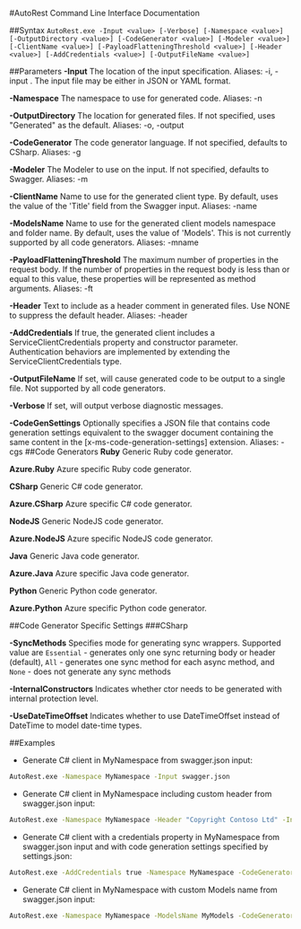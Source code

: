 #AutoRest Command Line Interface Documentation

##Syntax
`AutoRest.exe -Input <value> [-Verbose] [-Namespace <value>] [-OutputDirectory <value>] [-CodeGenerator <value>] [-Modeler <value>] [-ClientName <value>] [-PayloadFlatteningThreshold <value>] [-Header <value>] [-AddCredentials <value>] [-OutputFileName <value>]`

##Parameters
  **-Input** The location of the input specification. Aliases: -i, -input . The input file may be either in JSON or YAML format. 
  
  **-Namespace** The namespace to use for generated code. Aliases: -n
  
  **-OutputDirectory** The location for generated files. If not specified, uses "Generated" as the default. Aliases: -o, -output
  
  **-CodeGenerator** The code generator language. If not specified, defaults to CSharp. Aliases: -g
  
  **-Modeler** The Modeler to use on the input. If not specified, defaults to Swagger. Aliases: -m
  
  **-ClientName** Name to use for the generated client type. By default, uses the value of the 'Title' field from the Swagger input. Aliases: -name

  **-ModelsName** Name to use for the generated client models namespace and folder name. By default, uses the value of 'Models'. This is not currently supported by all code generators. Aliases: -mname
  
  **-PayloadFlatteningThreshold** The maximum number of properties in the request body. If the number of properties in the request body is less than or equal to this value, these properties will be represented as method arguments. Aliases: -ft
  
  **-Header** Text to include as a header comment in generated files. Use NONE to suppress the default header. Aliases: -header
  
  **-AddCredentials** If true, the generated client includes a ServiceClientCredentials property and constructor parameter. Authentication behaviors are implemented by extending the ServiceClientCredentials type.
  
  **-OutputFileName** If set, will cause generated code to be output to a single file. Not supported by all code generators.
  
  **-Verbose** If set, will output verbose diagnostic messages.
  
  **-CodeGenSettings** Optionally specifies a JSON file that contains code generation settings equivalent to the swagger document containing the same content in the [x-ms-code-generation-settings] extension. Aliases: -cgs
##Code Generators
  **Ruby** Generic Ruby code generator.
  
  **Azure.Ruby** Azure specific Ruby code generator.
  
  **CSharp** Generic C# code generator.
  
  **Azure.CSharp** Azure specific C# code generator.
  
  **NodeJS** Generic NodeJS code generator.
  
  **Azure.NodeJS** Azure specific NodeJS code generator.
  
  **Java** Generic Java code generator.
  
  **Azure.Java** Azure specific Java code generator.
  
  **Python** Generic Python code generator.
  
  **Azure.Python** Azure specific Python code generator.

##Code Generator Specific Settings
###CSharp

  **-SyncMethods** Specifies mode for generating sync wrappers. Supported value are `Essential` - generates only one sync returning body or header (default), `All` - generates one sync method for each async method, and `None` - does not generate any sync methods
  
  **-InternalConstructors** Indicates whether ctor needs to be generated with internal protection level.
  
  **-UseDateTimeOffset** Indicates whether to use DateTimeOffset instead of DateTime to model date-time types.
  

##Examples
  - Generate C# client in MyNamespace from swagger.json input:
```bash
AutoRest.exe -Namespace MyNamespace -Input swagger.json
```

  - Generate C# client in MyNamespace including custom header from swagger.json input:
```bash
AutoRest.exe -Namespace MyNamespace -Header "Copyright Contoso Ltd" -Input swagger.json
```

  - Generate C# client with a credentials property in MyNamespace from swagger.json input and with code generation settings specified by settings.json:
```bash
AutoRest.exe -AddCredentials true -Namespace MyNamespace -CodeGenerator CSharp -Modeler Swagger -Input swagger.json -CodeGenSettings settings.json
```

  - Generate C# client in MyNamespace with custom Models name from swagger.json input:
```bash
AutoRest.exe -Namespace MyNamespace -ModelsName MyModels -CodeGenerator CSharp -Modeler Swagger -Input swagger.json
```

